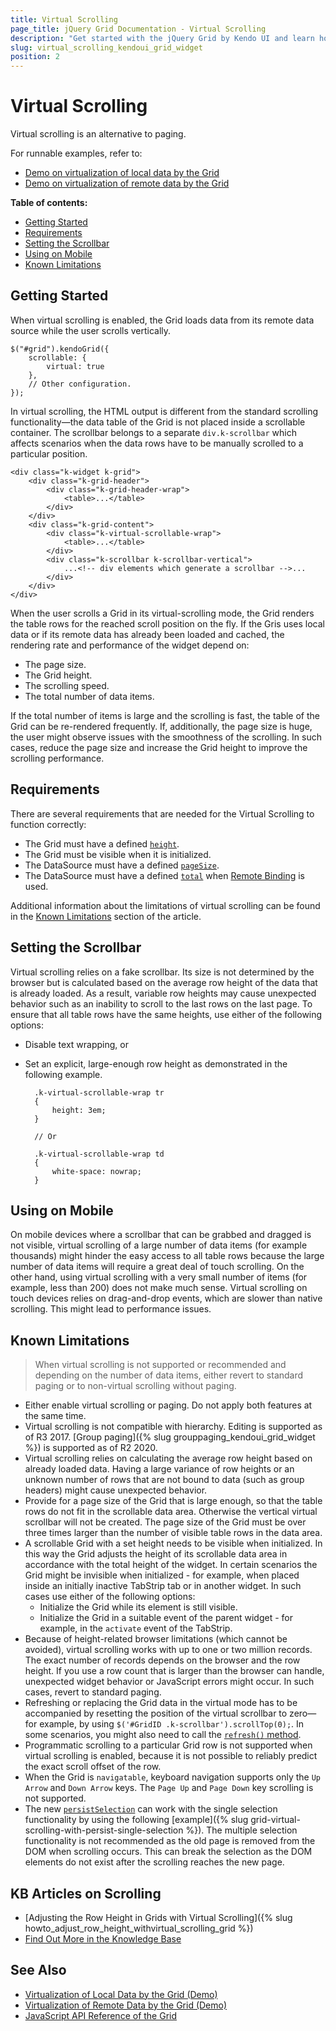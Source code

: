 ```yaml
---
title: Virtual Scrolling
page_title: jQuery Grid Documentation - Virtual Scrolling
description: "Get started with the jQuery Grid by Kendo UI and learn how to enable virtual scrolling as an alternative to paging."
slug: virtual_scrolling_kendoui_grid_widget
position: 2
---
```


# Virtual Scrolling

Virtual scrolling is an alternative to paging.

For runnable examples, refer to:
* [Demo on virtualization of local data by the Grid](https://demos.telerik.com/kendo-ui/grid/virtualization-local-data)
* [Demo on virtualization of remote data by the Grid](https://demos.telerik.com/kendo-ui/grid/virtualization-remote-data)

**Table of contents:**

 - [Getting Started](#getting-started)
 - [Requirements](#requirements)
 - [Setting the Scrollbar](#setting-the-scrollbar)
 - [Using on Mobile](#using-on-mobile)
 - [Known Limitations](#known-limitations)

## Getting Started

When virtual scrolling is enabled, the Grid loads data from its remote data source while the user scrolls vertically.

    $("#grid").kendoGrid({
        scrollable: {
            virtual: true
        },
        // Other configuration.
    });

In virtual scrolling, the HTML output is different from the standard scrolling functionality&mdash;the data table of the Grid is not placed inside a scrollable container. The scrollbar belongs to a separate `div.k-scrollbar` which affects scenarios when the data rows have to be manually scrolled to a particular position.

    <div class="k-widget k-grid">
        <div class="k-grid-header">
            <div class="k-grid-header-wrap">
                <table>...</table>
            </div>
        </div>
        <div class="k-grid-content">
            <div class="k-virtual-scrollable-wrap">
                <table>...</table>
            </div>
            <div class="k-scrollbar k-scrollbar-vertical">
                ...<!-- div elements which generate a scrollbar -->...
            </div>
        </div>
    </div>

When the user scrolls a Grid in its virtual-scrolling mode, the Grid renders the table rows for the reached scroll position on the fly. If the Gris uses local data or if its remote data has already been loaded and cached, the rendering rate and performance of the widget depend on:
* The page size.
* The Grid height.
* The scrolling speed.
* The total number of data items.

If the total number of items is large and the scrolling is fast, the table of the Grid can be re-rendered frequently. If, additionally, the page size is huge, the user might observe issues with the smoothness of the scrolling. In such cases, reduce the page size and increase the Grid height to improve the scrolling performance.

## Requirements

There are several requirements that are needed for the Virtual Scrolling to function correctly:

 * The Grid must have a defined [`height`](/api/javascript/ui/grid/configuration/height).
 * The Grid must be visible when it is initialized.
 * The DataSource must have a defined [`pageSize`](/api/javascript/data/datasource/configuration/pagesize).
 * The DataSource must have a defined [`total`](/api/javascript/data/datasource/configuration/schema#schematotal) when [Remote Binding]((https://demos.telerik.com/kendo-ui/grid/virtualization-remote-data)) is used.

Additional information about the limitations of virtual scrolling can be found in the [Known Limitations](#known-limitations) section of the article.

## Setting the Scrollbar

Virtual scrolling relies on a fake scrollbar. Its size is not determined by the browser but is calculated based on the average row height of the data that is already loaded. As a result, variable row heights may cause unexpected behavior such as an inability to scroll to the last rows on the last page. To ensure that all table rows have the same heights, use either of the following options:
* Disable text wrapping, or
* Set an explicit, large-enough row height as demonstrated in the following example.

        .k-virtual-scrollable-wrap tr
        {
            height: 3em;
        }

        // Or

        .k-virtual-scrollable-wrap td
        {
            white-space: nowrap;
        }

## Using on Mobile

On mobile devices where a scrollbar that can be grabbed and dragged is not visible, virtual scrolling of a large number of data items (for example thousands) might hinder the easy access to all table rows because the large number of data items will require a great deal of touch scrolling. On the other hand, using virtual scrolling with a very small number of items (for example, less than 200) does not make much sense. Virtual scrolling on touch devices relies on drag-and-drop events, which are slower than native scrolling. This might lead to performance issues.

## Known Limitations

> When virtual scrolling is not supported or recommended and depending on the number of data items, either revert to standard paging or to non-virtual scrolling without paging.

* Either enable virtual scrolling or paging. Do not apply both features at the same time.
* Virtual scrolling is not compatible with hierarchy. Editing is supported as of R3 2017. [Group paging]({% slug grouppaging_kendoui_grid_widget %}) is supported as of R2 2020.
* Virtual scrolling relies on calculating the average row height based on already loaded data. Having a large variance of row heights or an unknown number of rows that are not bound to data (such as group headers) might cause unexpected behavior.
* Provide for a page size of the Grid that is large enough, so that the table rows do not fit in the scrollable data area. Otherwise the vertical virtual scrollbar will not be created. The page size of the Grid must be over three times larger than the number of visible table rows in the data area.
* A scrollable Grid with a set height needs to be visible when initialized. In this way the Grid adjusts the height of its scrollable data area in accordance with the total height of the widget. In certain scenarios the Grid might be invisible when initialized - for example, when placed inside an initially inactive TabStrip tab or in another widget. In such cases use either of the following options:
    * Initialize the Grid while its element is still visible.
    * Initialize the Grid in a suitable event of the parent widget - for example, in the `activate` event of the TabStrip.
* Because of height-related browser limitations (which cannot be avoided), virtual scrolling works with up to one or two million records. The exact number of records depends on the browser and the row height. If you use a row count that is larger than the browser can handle, unexpected widget behavior or JavaScript errors might occur. In such cases, revert to standard paging.
* Refreshing or replacing the Grid data in the virtual mode has to be accompanied by resetting the position of the virtual scrollbar to zero&mdash;for example, by using `$('#GridID .k-scrollbar').scrollTop(0);`. In some scenarios, you might also need to call the [`refresh()` method](https://docs.telerik.com/kendo-ui/api/javascript/ui/grid/methods/refresh).
* Programmatic scrolling to a particular Grid row is not supported when virtual scrolling is enabled, because it is not possible to reliably predict the exact scroll offset of the row.
* When the Grid is `navigatable`, keyboard navigation supports only the `Up Arrow` and `Down Arrow` keys. The `Page Up` and `Page Down` key scrolling is not supported.
* The new [`persistSelection`](https://docs.telerik.com/kendo-ui/api/javascript/ui/grid/configuration/persistselection) can work with the single selection functionality by using the following [example]({% slug grid-virtual-scrolling-with-persist-single-selection %}). The multiple selection functionality is not recommended as the old page is removed from the DOM when scrolling occurs. This can break the selection as the DOM elements do not exist after the scrolling reaches the new page.

## KB Articles on Scrolling

* [Adjusting the Row Height in Grids with Virtual Scrolling]({% slug howto_adjust_row_height_withvirtual_scrolling_grid %})
* [Find Out More in the Knowledge Base](/knowledge-base)

## See Also

* [Virtualization of Local Data by the Grid (Demo)](https://demos.telerik.com/kendo-ui/grid/virtualization-local-data)
* [Virtualization of Remote Data by the Grid (Demo)](https://demos.telerik.com/kendo-ui/grid/virtualization-remote-data)
* [JavaScript API Reference of the Grid](/api/javascript/ui/grid)
